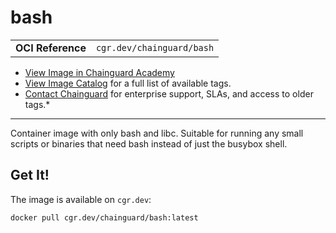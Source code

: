 <!--monopod:start-->
# bash
| | |
| - | - |
| **OCI Reference** | `cgr.dev/chainguard/bash` |


* [View Image in Chainguard Academy](https://edu.chainguard.dev/chainguard/chainguard-images/reference/bash/overview/)
* [View Image Catalog](https://console.enforce.dev/images/catalog) for a full list of available tags.
* [Contact Chainguard](https://www.chainguard.dev/chainguard-images) for enterprise support, SLAs, and access to older tags.*

---
<!--monopod:end-->

Container image with only bash and libc. Suitable for running any small scripts or binaries that need bash instead of just the busybox shell.

## Get It!

The image is available on `cgr.dev`:

```
docker pull cgr.dev/chainguard/bash:latest
```
